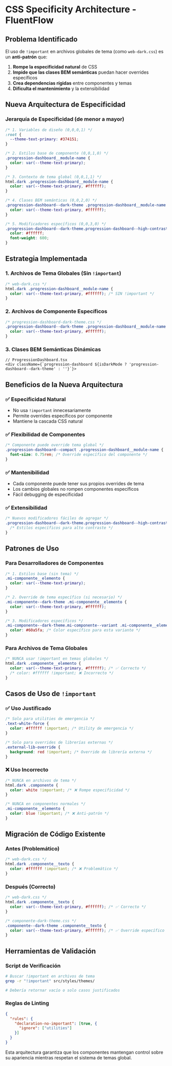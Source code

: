 # CSS Specificity Architecture - FluentFlow

## Problema Identificado

El uso de `!important` en archivos globales de tema (como `web-dark.css`) es un **anti-patrón** que:

1. **Rompe la especificidad natural** de CSS
2. **Impide que las clases BEM semánticas** puedan hacer overrides específicos
3. **Crea dependencias rígidas** entre componentes y temas
4. **Dificulta el mantenimiento** y la extensibilidad

## Nueva Arquitectura de Especificidad

### Jerarquía de Especificidad (de menor a mayor)

```css
/* 1. Variables de diseño (0,0,0,1) */
:root {
  --theme-text-primary: #374151;
}

/* 2. Estilos base de componente (0,0,1,0) */
.progression-dashboard__module-name {
  color: var(--theme-text-primary);
}

/* 3. Contexto de tema global (0,0,1,1) */
html.dark .progression-dashboard__module-name {
  color: var(--theme-text-primary, #ffffff);
}

/* 4. Clases BEM semánticas (0,0,2,0) */
.progression-dashboard--dark-theme .progression-dashboard__module-name {
  color: var(--theme-text-primary, #ffffff);
}

/* 5. Modificadores específicos (0,0,3,0) */
.progression-dashboard--dark-theme.progression-dashboard--high-contrast .progression-dashboard__module-name {
  color: #ffffff;
  font-weight: 600;
}
```

## Estrategia Implementada

### 1. **Archivos de Tema Globales** (Sin `!important`)
```css
/* web-dark.css */
html.dark .progression-dashboard__module-name {
  color: var(--theme-text-primary, #ffffff); /* SIN !important */
}
```

### 2. **Archivos de Componente Específicos**
```css
/* progression-dashboard-dark-theme.css */
.progression-dashboard--dark-theme .progression-dashboard__module-name {
  color: var(--theme-text-primary, #ffffff);
}
```

### 3. **Clases BEM Semánticas Dinámicas**
```tsx
// ProgressionDashboard.tsx
<div className={`progression-dashboard ${isDarkMode ? 'progression-dashboard--dark-theme' : ''}`}>
```

## Beneficios de la Nueva Arquitectura

### ✅ **Especificidad Natural**
- No usa `!important` innecesariamente
- Permite overrides específicos por componente
- Mantiene la cascada CSS natural

### ✅ **Flexibilidad de Componentes**
```css
/* Componente puede override tema global */
.progression-dashboard--compact .progression-dashboard__module-name {
  font-size: 0.75rem; /* Override específico del componente */
}
```

### ✅ **Mantenibilidad**
- Cada componente puede tener sus propios overrides de tema
- Los cambios globales no rompen componentes específicos
- Fácil debugging de especificidad

### ✅ **Extensibilidad**
```css
/* Nuevos modificadores fáciles de agregar */
.progression-dashboard--dark-theme.progression-dashboard--high-contrast {
  /* Estilos específicos para alto contraste */
}
```

## Patrones de Uso

### Para Desarrolladores de Componentes

```css
/* 1. Estilos base (sin tema) */
.mi-componente__elemento {
  color: var(--theme-text-primary);
}

/* 2. Override de tema específico (si necesario) */
.mi-componente--dark-theme .mi-componente__elemento {
  color: var(--theme-text-primary, #ffffff);
}

/* 3. Modificadores específicos */
.mi-componente--dark-theme.mi-componente--variant .mi-componente__elemento {
  color: #60a5fa; /* Color específico para esta variante */
}
```

### Para Archivos de Tema Globales

```css
/* NUNCA usar !important en temas globales */
html.dark .componente__elemento {
  color: var(--theme-text-primary, #ffffff); /* ✅ Correcto */
  /* color: #ffffff !important; ❌ Incorrecto */
}
```

## Casos de Uso de `!important`

### ✅ **Uso Justificado**
```css
/* Solo para utilities de emergencia */
.text-white-force {
  color: #ffffff !important; /* Utility de emergencia */
}

/* Solo para overrides de librerías externas */
.external-lib-override {
  background: red !important; /* Override de librería externa */
}
```

### ❌ **Uso Incorrecto**
```css
/* NUNCA en archivos de tema */
html.dark .componente {
  color: white !important; /* ❌ Rompe especificidad */
}

/* NUNCA en componentes normales */
.mi-componente__elemento {
  color: blue !important; /* ❌ Anti-patrón */
}
```

## Migración de Código Existente

### Antes (Problemático)
```css
/* web-dark.css */
html.dark .componente__texto {
  color: #ffffff !important; /* ❌ Problemático */
}
```

### Después (Correcto)
```css
/* web-dark.css */
html.dark .componente__texto {
  color: var(--theme-text-primary, #ffffff); /* ✅ Correcto */
}

/* componente-dark-theme.css */
.componente--dark-theme .componente__texto {
  color: var(--theme-text-primary, #ffffff); /* ✅ Override específico */
}
```

## Herramientas de Validación

### Script de Verificación
```bash
# Buscar !important en archivos de tema
grep -r "!important" src/styles/themes/

# Debería retornar vacío o solo casos justificados
```

### Reglas de Linting
```json
{
  "rules": {
    "declaration-no-important": [true, {
      "ignore": ["utilities"]
    }]
  }
}
```

Esta arquitectura garantiza que los componentes mantengan control sobre su apariencia mientras respetan el sistema de temas global.